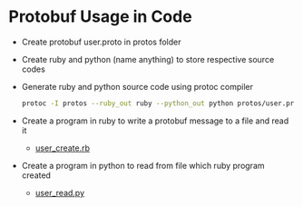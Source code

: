 # Protobuf Usage in Code

* Create protobuf user.proto in protos folder

* Create ruby and python (name anything) to store respective source codes

* Generate ruby and python source code using protoc compiler

  ```bash
  protoc -I protos --ruby_out ruby --python_out python protos/user.proto
  ```

* Create a program in ruby to write a protobuf message to a file and read it

  * [user_create.rb](ruby/user_create.rb)

* Create a program in python to read from file which ruby program created

  * [user_read.py](python/user_read.py)
